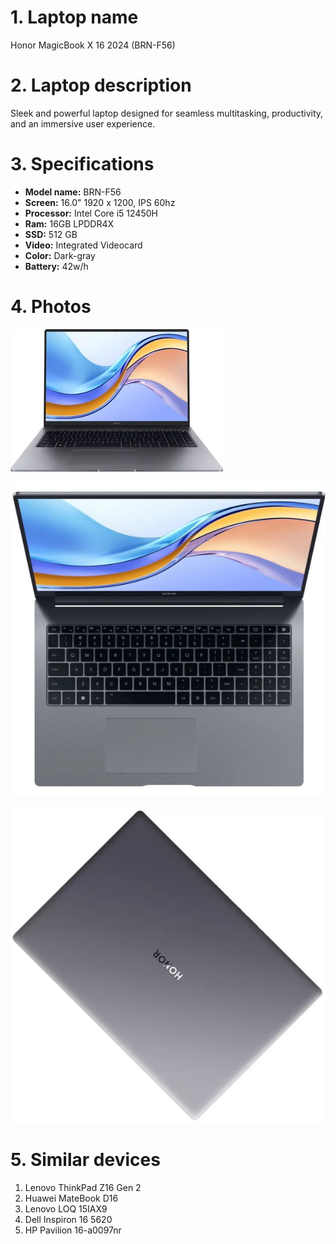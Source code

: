 # 1. Laptop name

Honor MagicBook X 16 2024 (BRN-F56)

# 2. Laptop description

Sleek and powerful laptop designed for seamless multitasking, productivity, and an immersive user experience.

# 3. Specifications

- **Model name:** BRN-F56
- **Screen:** 16.0" 1920 x 1200, IPS 60hz
- **Processor:** Intel Core i5 12450H
- **Ram:** 16GB LPDDR4X
- **SSD:** 512 GB
- **Video:** Integrated Videocard
- **Color:** Dark-gray
- **Battery:** 42w/h

# 4. Photos

![BRN-F56 Front View](brn-f56-front.webp "BRN-F56 Front View")

![BRN-F56 Top View](brn-f56-top.jpg "BRN-F56 Top View")

![BRN-F56 Top Closed View](brn-f56-top-closed.webp "BRN-F56 Top Closed View")

# 5. Similar devices

1. Lenovo ThinkPad Z16 Gen 2
2. Huawei MateBook D16
3. Lenovo LOQ 15IAX9
4. Dell Inspiron 16 5620
5. HP Pavilion 16-a0097nr
